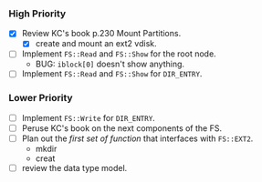 
### High Priority

- [x] Review KC's book p.230 Mount Partitions.
    - [x] create and mount an ext2 vdisk.

- [ ] Implement `FS::Read` and `FS::Show` for the root node.
    - BUG: `iblock[0]` doesn't show anything.
- [ ] Implement `FS::Read` and `FS::Show` for `DIR_ENTRY`.

### Lower Priority

- [ ] Implement `FS::Write` for `DIR_ENTRY`.
- [ ] Peruse KC's book on the next components of the FS.
- [ ] Plan out the *first set of function* that interfaces with `FS::EXT2`.
    - mkdir
    - creat
- [ ] review the data type model.
